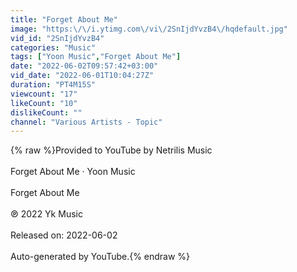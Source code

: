 ```yaml
---
title: "Forget About Me"
image: "https:\/\/i.ytimg.com\/vi\/2SnIjdYvzB4\/hqdefault.jpg"
vid_id: "2SnIjdYvzB4"
categories: "Music"
tags: ["Yoon Music","Forget About Me"]
date: "2022-06-02T09:57:42+03:00"
vid_date: "2022-06-01T10:04:27Z"
duration: "PT4M15S"
viewcount: "17"
likeCount: "10"
dislikeCount: ""
channel: "Various Artists - Topic"
---
```

{% raw %}Provided to YouTube by Netrilis Music<br /><br />Forget About Me · Yoon Music<br /><br />Forget About Me<br /><br />℗ 2022 Yk Music<br /><br />Released on: 2022-06-02<br /><br />Auto-generated by YouTube.{% endraw %}
